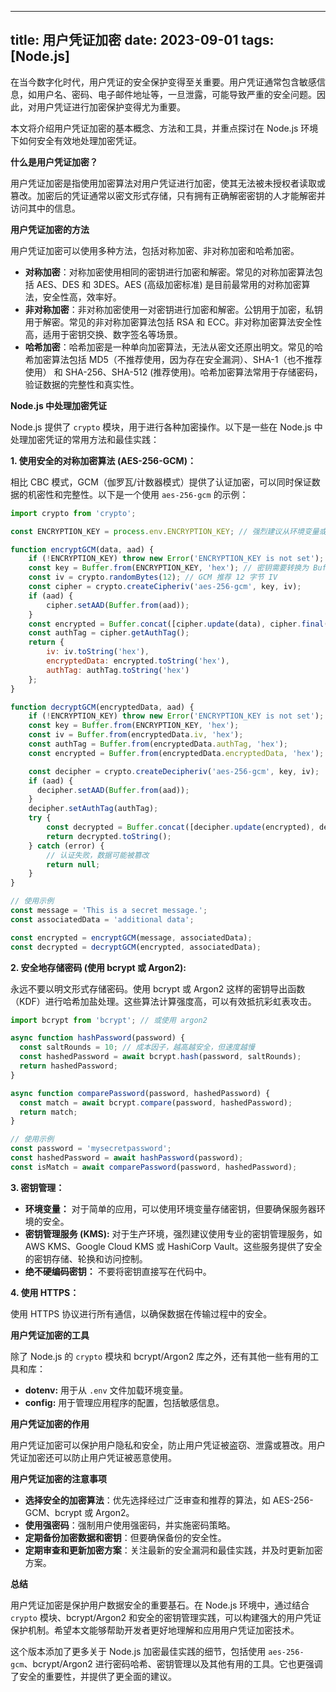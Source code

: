 
---
title: 用户凭证加密
date: 2023-09-01
tags: [Node.js]
---

在当今数字化时代，用户凭证的安全保护变得至关重要。用户凭证通常包含敏感信息，如用户名、密码、电子邮件地址等，一旦泄露，可能导致严重的安全问题。因此，对用户凭证进行加密保护变得尤为重要。

本文将介绍用户凭证加密的基本概念、方法和工具，并重点探讨在 Node.js 环境下如何安全有效地处理加密凭证。

**什么是用户凭证加密？**

用户凭证加密是指使用加密算法对用户凭证进行加密，使其无法被未授权者读取或篡改。加密后的凭证通常以密文形式存储，只有拥有正确解密密钥的人才能解密并访问其中的信息。

**用户凭证加密的方法**

用户凭证加密可以使用多种方法，包括对称加密、非对称加密和哈希加密。

* **对称加密**：对称加密使用相同的密钥进行加密和解密。常见的对称加密算法包括 AES、DES 和 3DES。AES (高级加密标准) 是目前最常用的对称加密算法，安全性高，效率好。
* **非对称加密**：非对称加密使用一对密钥进行加密和解密。公钥用于加密，私钥用于解密。常见的非对称加密算法包括 RSA 和 ECC。非对称加密算法安全性高，适用于密钥交换、数字签名等场景。
* **哈希加密**：哈希加密是一种单向加密算法，无法从密文还原出明文。常见的哈希加密算法包括 MD5（不推荐使用，因为存在安全漏洞）、SHA-1（也不推荐使用） 和 SHA-256、SHA-512 (推荐使用)。哈希加密算法常用于存储密码，验证数据的完整性和真实性。

**Node.js 中处理加密凭证**

Node.js 提供了 `crypto` 模块，用于进行各种加密操作。以下是一些在 Node.js 中处理加密凭证的常用方法和最佳实践：

**1. 使用安全的对称加密算法 (AES-256-GCM)：**

相比 CBC 模式，GCM（伽罗瓦/计数器模式）提供了认证加密，可以同时保证数据的机密性和完整性。以下是一个使用 `aes-256-gcm` 的示例：

```javascript
import crypto from 'crypto';

const ENCRYPTION_KEY = process.env.ENCRYPTION_KEY; // 强烈建议从环境变量或密钥管理服务中获取密钥

function encryptGCM(data, aad) {
    if (!ENCRYPTION_KEY) throw new Error('ENCRYPTION_KEY is not set');
    const key = Buffer.from(ENCRYPTION_KEY, 'hex'); // 密钥需要转换为 Buffer
    const iv = crypto.randomBytes(12); // GCM 推荐 12 字节 IV
    const cipher = crypto.createCipheriv('aes-256-gcm', key, iv);
    if (aad) {
        cipher.setAAD(Buffer.from(aad));
    }
    const encrypted = Buffer.concat([cipher.update(data), cipher.final()]);
    const authTag = cipher.getAuthTag();
    return {
        iv: iv.toString('hex'),
        encryptedData: encrypted.toString('hex'),
        authTag: authTag.toString('hex')
    };
}

function decryptGCM(encryptedData, aad) {
    if (!ENCRYPTION_KEY) throw new Error('ENCRYPTION_KEY is not set');
    const key = Buffer.from(ENCRYPTION_KEY, 'hex');
    const iv = Buffer.from(encryptedData.iv, 'hex');
    const authTag = Buffer.from(encryptedData.authTag, 'hex');
    const encrypted = Buffer.from(encryptedData.encryptedData, 'hex');

    const decipher = crypto.createDecipheriv('aes-256-gcm', key, iv);
    if (aad) {
      decipher.setAAD(Buffer.from(aad));
    }
    decipher.setAuthTag(authTag);
    try {
        const decrypted = Buffer.concat([decipher.update(encrypted), decipher.final()]);
        return decrypted.toString();
    } catch (error) {
        // 认证失败，数据可能被篡改
        return null;
    }
}

// 使用示例
const message = 'This is a secret message.';
const associatedData = 'additional data';

const encrypted = encryptGCM(message, associatedData);
const decrypted = decryptGCM(encrypted, associatedData);
```

**2. 安全地存储密码 (使用 bcrypt 或 Argon2):**

永远不要以明文形式存储密码。使用 bcrypt 或 Argon2 这样的密钥导出函数（KDF）进行哈希加盐处理。这些算法计算强度高，可以有效抵抗彩虹表攻击。

```javascript
import bcrypt from 'bcrypt'; // 或使用 argon2

async function hashPassword(password) {
  const saltRounds = 10; // 成本因子，越高越安全，但速度越慢
  const hashedPassword = await bcrypt.hash(password, saltRounds);
  return hashedPassword;
}

async function comparePassword(password, hashedPassword) {
  const match = await bcrypt.compare(password, hashedPassword);
  return match;
}

// 使用示例
const password = 'mysecretpassword';
const hashedPassword = await hashPassword(password);
const isMatch = await comparePassword(password, hashedPassword);
```

**3. 密钥管理：**

* **环境变量：** 对于简单的应用，可以使用环境变量存储密钥，但要确保服务器环境的安全。
* **密钥管理服务 (KMS):** 对于生产环境，强烈建议使用专业的密钥管理服务，如 AWS KMS、Google Cloud KMS 或 HashiCorp Vault。这些服务提供了安全的密钥存储、轮换和访问控制。
* **绝不硬编码密钥：** 不要将密钥直接写在代码中。

**4. 使用 HTTPS：**

使用 HTTPS 协议进行所有通信，以确保数据在传输过程中的安全。

**用户凭证加密的工具**

除了 Node.js 的 `crypto` 模块和 bcrypt/Argon2 库之外，还有其他一些有用的工具和库：

* **dotenv:** 用于从 `.env` 文件加载环境变量。
* **config:** 用于管理应用程序的配置，包括敏感信息。

**用户凭证加密的作用**

用户凭证加密可以保护用户隐私和安全，防止用户凭证被盗窃、泄露或篡改。用户凭证加密还可以防止用户凭证被恶意使用。

**用户凭证加密的注意事项**

* **选择安全的加密算法**：优先选择经过广泛审查和推荐的算法，如 AES-256-GCM、bcrypt 或 Argon2。
* **使用强密码**：强制用户使用强密码，并实施密码策略。
* **定期备份加密数据和密钥**：但要确保备份的安全性。
* **定期审查和更新加密方案**：关注最新的安全漏洞和最佳实践，并及时更新加密方案。

**总结**

用户凭证加密是保护用户数据安全的重要基石。在 Node.js 环境中，通过结合 `crypto` 模块、bcrypt/Argon2 和安全的密钥管理实践，可以构建强大的用户凭证保护机制。希望本文能够帮助开发者更好地理解和应用用户凭证加密技术。

这个版本添加了更多关于 Node.js 加密最佳实践的细节，包括使用 `aes-256-gcm`、bcrypt/Argon2 进行密码哈希、密钥管理以及其他有用的工具。它也更强调了安全的重要性，并提供了更全面的建议。

